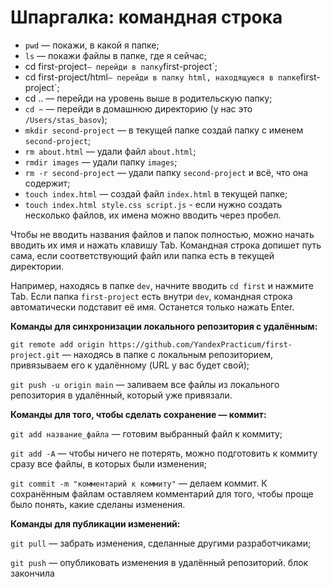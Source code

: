 # Шпаргалка: командная строка
 - `pwd` — покажи, в какой я папке; 
 - `ls` — покажи файлы в папке, где я сейчас; 
 - cd first-project` — перейди в папку `first-project`; 
 - cd first-project/html` — перейди в папку html, находящуюся в папке `first-project`;
 - cd .. — перейди на уровень выше в родительскую папку; 
 - `cd ~` — перейди в домашнюю директорию (у нас это `/Users/stas_basov`); 
 - `mkdir second-project` — в текущей папке создай папку с именем `second-project`; 
 - `rm about.html` — удали файл `about.html`; 
 - `rmdir images` — удали папку `images`; 
 - `rm -r second-project` — удали папку `second-project` и всё, что она содержит; 
 - `touch index.html` — создай файл `index.html` в текущей папке; 
 - `touch index.html style.css script.js` - если нужно создать несколько файлов, их имена можно вводить через пробел.

Чтобы не вводить названия файлов и папок полностью, можно начать вводить их имя и нажать клавишу Tab. Командная строка допишет путь сама, если соответствующий файл или папка есть в текущей директории.

Например, находясь в папке `dev`, начните вводить `cd first` и нажмите Tab. Если папка `first-project` есть внутри `dev`, командная строка автоматически подставит её имя. Останется только нажать Enter.


**Команды для синхронизации локального репозитория с удалённым:**

`git remote add origin https://github.com/YandexPracticum/first-project.git` — находясь в папке с локальным репозиторием, привязываем его к удалённому (URL у вас будет свой);

`git push -u origin main` — заливаем все файлы из локального репозитория в удалённый, который уже привязали.

**Команды для того, чтобы сделать сохранение — коммит:**

`git add название_файла` — готовим выбранный файл к коммиту;

`git add -A` — чтобы ничего не потерять, можно подготовить к коммиту сразу все файлы, в которых были изменения;

`git commit -m "комментарий к коммиту"` — делаем коммит. К сохранённым файлам оставляем комментарий для того, чтобы проще было понять, какие сделаны изменения.

**Команды для публикации изменений:**

`git pull` — забрать изменения, сделанные другими разработчиками;

`git push` — опубликовать изменения в удалённый репозиторий.
блок закончила
